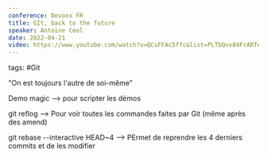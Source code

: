 ```yaml
---
conference: Devoxx FR
title: GIt, back to the future
speaker: Antoine Ceol
date: 2022-04-21
video: https://www.youtube.com/watch?v=QCsFFAc5ffc&list=PLTbQvx84FrARTeUA5pExVR5vjCOqWIplI&index=140
---
```

tags: #Git

"On est toujours l'autre de soi-même"

Demo magic --> pour scripter les démos

git reflog --> Pour voir toutes les commandes faites par Git (même après des amend)

git rebase --interactive HEAD~4 --> PErmet de reprendre les 4 derniers commits et de les modifier




